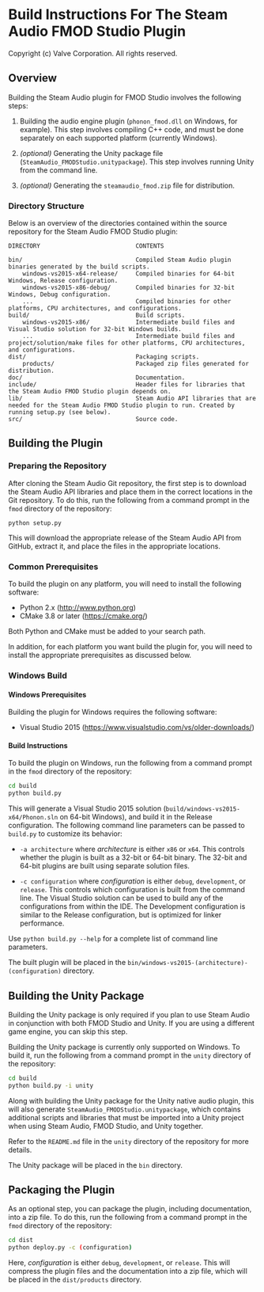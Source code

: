Build Instructions For The Steam Audio FMOD Studio Plugin
========================================================================================================================

Copyright (c) Valve Corporation. All rights reserved.


Overview
------------------------------------------------------------------------------------------------------------------------

Building the Steam Audio plugin for FMOD Studio involves the following steps:

1.  Building the audio engine plugin (`phonon_fmod.dll` on Windows, for example). This step involves compiling
    C++ code, and must be done separately on each supported platform (currently Windows).

2.  _(optional)_ Generating the Unity package file (`SteamAudio_FMODStudio.unitypackage`). This step involves running Unity
    from the command line.

3.  _(optional)_ Generating the `steamaudio_fmod.zip` file for distribution.

### Directory Structure

Below is an overview of the directories contained within the source repository for the Steam Audio FMOD Studio plugin:

```
DIRECTORY                           CONTENTS 

bin/                                Compiled Steam Audio plugin binaries generated by the build scripts. 
    windows-vs2015-x64-release/     Compiled binaries for 64-bit Windows, Release configuration. 
    windows-vs2015-x86-debug/       Compiled binaries for 32-bit Windows, Debug configuration. 
    ...                             Compiled binaries for other platforms, CPU architectures, and configurations. 
build/                              Build scripts. 
    windows-vs2015-x86/             Intermediate build files and Visual Studio solution for 32-bit Windows builds. 
    ...                             Intermediate build files and project/solution/make files for other platforms, CPU architectures, and configurations. 
dist/                               Packaging scripts. 
    products/                       Packaged zip files generated for distribution. 
doc/                                Documentation. 
include/                            Header files for libraries that the Steam Audio FMOD Studio plugin depends on. 
lib/                                Steam Audio API libraries that are needed for the Steam Audio FMOD Studio plugin to run. Created by running setup.py (see below).
src/                                Source code. 
```

Building the Plugin
------------------------------------------------------------------------------------------------------------------------

### Preparing the Repository
After cloning the Steam Audio Git repository, the first step is to download the Steam Audio API libraries and
place them in the correct locations in the Git repository. To do this, run the following from a command
prompt in the `fmod` directory of the repository:

```
python setup.py
```

This will download the appropriate release of the Steam Audio API from GitHub, extract it, and place the files
in the appropriate locations.

### Common Prerequisites
To build the plugin on any platform, you will need to install the following software:

- Python 2.x (<http://www.python.org>)
- CMake 3.8 or later (<https://cmake.org/>)

Both Python and CMake must be added to your search path.

In addition, for each platform you want build the plugin for, you will need to install the appropriate
prerequisites as discussed below.

### Windows Build

#### Windows Prerequisites
Building the plugin for Windows requires the following software:

- Visual Studio 2015 (<https://www.visualstudio.com/vs/older-downloads/>)

#### Build Instructions
To build the plugin on Windows, run the following from a command prompt in the `fmod` directory of the repository:

```sh
cd build
python build.py
```

This will generate a Visual Studio 2015 solution (`build/windows-vs2015-x64/Phonon.sln` on 64-bit Windows), and build
it in the Release configuration. The following command line parameters can be passed to `build.py` to customize its
behavior:

- `-a architecture` where _architecture_ is either `x86` or `x64`. This controls whether the plugin is built as a 32-bit
  or 64-bit binary. The 32-bit and 64-bit plugins are built using separate solution files.

- `-c configuration` where _configuration_ is either `debug`, `development`, or `release`. This controls which
  configuration is built from the command line. The Visual Studio solution can be used to build any of the
  configurations from within the IDE. The Development configuration is similar to the Release configuration, but is
  optimized for linker performance.

Use `python build.py --help` for a complete list of command line parameters.

The built plugin will be placed in the `bin/windows-vs2015-(architecture)-(configuration)` directory.


Building the Unity Package
------------------------------------------------------------------------------------------------------------------------

Building the Unity package is only required if you plan to use Steam Audio in conjunction with both FMOD Studio and
Unity. If you are using a different game engine, you can skip this step.

Building the Unity package is currently only supported on Windows. To build it, run the following from a command prompt
in the `unity` directory of the repository:

```sh
cd build
python build.py -i unity
```

Along with building the Unity package for the Unity native audio plugin, this will also generate `SteamAudio_FMODStudio.unitypackage`,
which contains additional scripts and libraries that must be imported into a Unity project when using Steam Audio,
FMOD Studio, and Unity together.

Refer to the `README.md` file in the `unity` directory of the repository for more details.

The Unity package will be placed in the `bin` directory.


Packaging the Plugin
------------------------------------------------------------------------------------------------------------------------

As an optional step, you can package the plugin, including documentation, into a zip file. To do this, run the following
from a command prompt in the `fmod` directory of the repository:

```sh
cd dist
python deploy.py -c (configuration)
```

Here, _configuration_ is either `debug`, `development`, or `release`. This will compress the plugin files and the
documentation into a zip file, which will be placed in the `dist/products` directory.